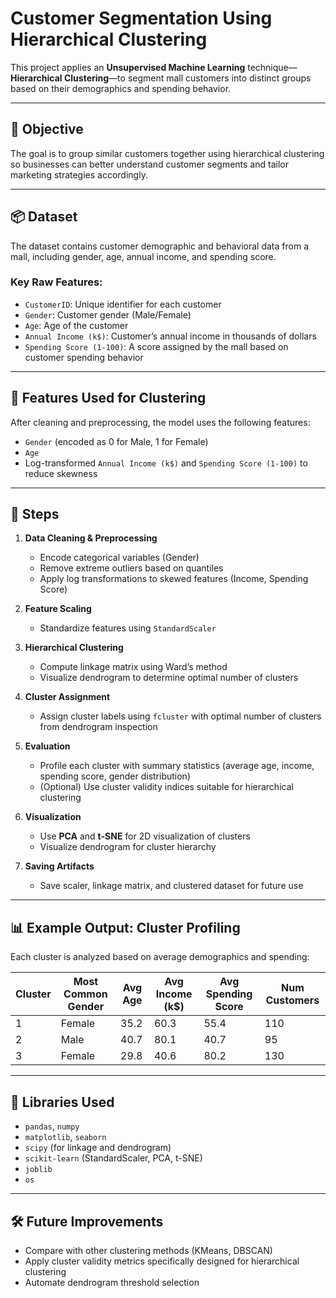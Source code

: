 # Customer Segmentation Using Hierarchical Clustering

This project applies an **Unsupervised Machine Learning** technique—**Hierarchical Clustering**—to segment mall customers into distinct groups based on their demographics and spending behavior.

---

## 🎯 Objective

The goal is to group similar customers together using hierarchical clustering so businesses can better understand customer segments and tailor marketing strategies accordingly.

---

## 📦 Dataset

The dataset contains customer demographic and behavioral data from a mall, including gender, age, annual income, and spending score.

### Key Raw Features:
- `CustomerID`: Unique identifier for each customer
- `Gender`: Customer gender (Male/Female)
- `Age`: Age of the customer
- `Annual Income (k$)`: Customer’s annual income in thousands of dollars
- `Spending Score (1-100)`: A score assigned by the mall based on customer spending behavior

---

## 🧮 Features Used for Clustering

After cleaning and preprocessing, the model uses the following features:

- `Gender` (encoded as 0 for Male, 1 for Female)
- `Age`
- Log-transformed `Annual Income (k$)` and `Spending Score (1-100)` to reduce skewness

---

## 🧪 Steps

1. **Data Cleaning & Preprocessing**
   - Encode categorical variables (Gender)
   - Remove extreme outliers based on quantiles
   - Apply log transformations to skewed features (Income, Spending Score)

2. **Feature Scaling**
   - Standardize features using `StandardScaler`

3. **Hierarchical Clustering**
   - Compute linkage matrix using Ward’s method
   - Visualize dendrogram to determine optimal number of clusters

4. **Cluster Assignment**
   - Assign cluster labels using `fcluster` with optimal number of clusters from dendrogram inspection

5. **Evaluation**
   - Profile each cluster with summary statistics (average age, income, spending score, gender distribution)
   - (Optional) Use cluster validity indices suitable for hierarchical clustering

6. **Visualization**
   - Use **PCA** and **t-SNE** for 2D visualization of clusters
   - Visualize dendrogram for cluster hierarchy

7. **Saving Artifacts**
   - Save scaler, linkage matrix, and clustered dataset for future use

---

## 📊 Example Output: Cluster Profiling

Each cluster is analyzed based on average demographics and spending:

| Cluster | Most Common Gender | Avg Age | Avg Income (k$) | Avg Spending Score | Num Customers |
|---------|--------------------|---------|-----------------|--------------------|---------------|
| 1       | Female             | 35.2    | 60.3            | 55.4               | 110           |
| 2       | Male               | 40.7    | 80.1            | 40.7               | 95            |
| 3       | Female             | 29.8    | 40.6            | 80.2               | 130           |

---

## 🧠 Libraries Used

- `pandas`, `numpy`
- `matplotlib`, `seaborn`
- `scipy` (for linkage and dendrogram)
- `scikit-learn` (StandardScaler, PCA, t-SNE)
- `joblib`
- `os`

---

## 🛠 Future Improvements

- Compare with other clustering methods (KMeans, DBSCAN)
- Apply cluster validity metrics specifically designed for hierarchical clustering
- Automate dendrogram threshold selection
